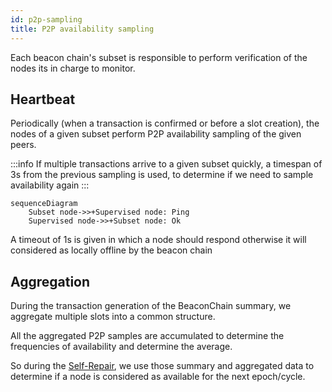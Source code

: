 ```yaml
---
id: p2p-sampling
title: P2P availability sampling
---
```



Each beacon chain's subset is responsible to perform verification of the nodes its in charge to monitor.

## Heartbeat

Periodically (when a transaction is confirmed or before a slot creation), the nodes of a given subset perform P2P availability sampling of the given peers. 

:::info
If multiple transactions arrive to a given subset quickly, a timespan of 3s from the previous sampling is used, to determine if we need to sample availability again 
:::

```mermaid
sequenceDiagram
    Subset node->>+Supervised node: Ping
    Supervised node->>+Subset node: Ok
```

A timeout of 1s is given in which a node should respond otherwise it will considered as locally offline by the beacon chain

## Aggregation

During the transaction generation of the BeaconChain summary, we aggregate multiple slots into a common structure.

All the aggregated P2P samples are accumulated to determine the frequencies of availability and determine the average.

So during the [Self-Repair](/learn/p2p/self-repair), we use those summary and aggregated data to determine if a node is considered as available for the next epoch/cycle. 


